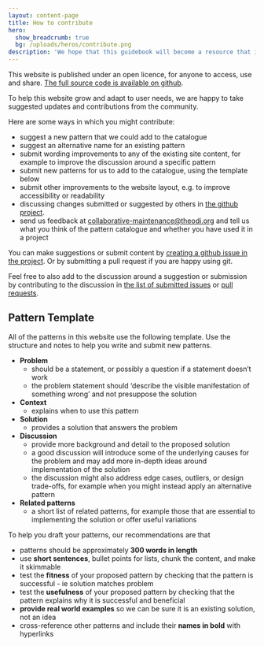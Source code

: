 ```yaml
---
layout: content-page
title: How to contribute
hero:
  show_breadcrumb: true
  bg: /uploads/heros/contribute.png
description: 'We hope that this guidebook will become a resource that is collaboratively maintained and improved by the community.'
---
```


This website is published under an open licence, for anyone to access, use and share. [The full source code is available on github](https://github.com/theodi/collaborative-data-patterns-catalogue).

To help this website grow and adapt to user needs, we are happy to take suggested updates and contributions from the community.

Here are some ways in which you might contribute:



*   suggest a new pattern that we could add to the catalogue
*   suggest an alternative name for an existing pattern
*   submit wording improvements to any of the existing site content, for example to improve the discussion around a specific pattern
*   submit new patterns for us to add to the catalogue, using the template below
*   submit other improvements to the website layout, e.g. to improve accessibility or readability
*   discussing changes submitted or suggested by others in [the github project](https://github.com/theodi/collaborative-data-patterns-catalogue).
*   send us feedback at [collaborative-maintenance@theodi.org](mailto:collaborative-maintenance@theodi.org) and tell us what you think of the pattern catalogue and whether you have used it in a project

You can make suggestions or submit content by [creating a github issue in the project](https://github.com/theodi/collaborative-data-patterns-catalogue/issues). Or by submitting a pull request if you are happy using git.

Feel free to also add to the discussion around a suggestion or submission by contributing to the discussion in [the list of submitted issues](https://github.com/theodi/collaborative-data-patterns-catalogue/issues) or [pull requests](https://github.com/theodi/collaborative-data-patterns-catalogue/pulls).


## Pattern Template

All of the patterns in this website use the following template. Use the structure and notes to help you write and submit new patterns.



*   **Problem**
    *   should be a statement, or possibly a question if a statement doesn’t work
    *   the problem statement should ‘describe the visible manifestation of something wrong’ and not presuppose the solution
*   **Context**
    *   explains when to use this pattern
*   **Solution**
    *   provides a solution that answers the problem
*   **Discussion**
    *   provide more background and detail to the proposed solution
    *   a good discussion will introduce some of the underlying causes for the problem and may add more in-depth ideas around implementation of the solution
    *   the discussion might also address edge cases, outliers, or design trade-offs, for example when you might instead apply an alternative pattern
*   **Related patterns**
    *   a short list of related patterns, for example those that are essential to implementing the solution or offer useful variations

To help you draft your patterns, our recommendations are that



*   patterns should be approximately **300 words in length**
*   use **short sentences**, bullet points for lists, chunk the content, and make it skimmable
*   test the **fitness** of your proposed pattern by checking that the pattern is successful - ie solution matches problem
*   test the **usefulness** of your proposed pattern by checking that the pattern explains why it is successful and beneficial
*   **provide real world examples** so we can be sure it is an existing solution, not an idea
*   cross-reference other patterns and include their **names in bold** with hyperlinks
